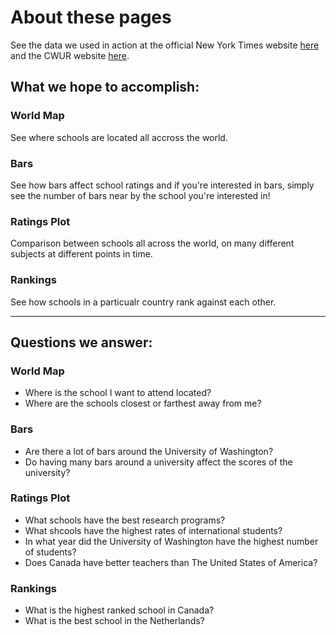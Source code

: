 # About these pages

See the data we used in action at the official New York Times website [here](https://www.timeshighereducation.com/world-university-rankings) and the CWUR website [here](http://cwur.org/2016.php).

## What we hope to accomplish:


### World Map
  See where schools are located all accross the world. 


### Bars
  See how bars affect school ratings and if you're interested in bars, simply see the number of bars near by the school you're interested in!


### Ratings Plot
  Comparison between schools all across the world, on many different subjects at different points in time. 


### Rankings
  See how schools in a particualr country rank against each other. 


<hr/>


## Questions we answer:
### World Map
  * Where is the school I want to attend located? 
  * Where are the schools closest or farthest away from me?
  
  
  
### Bars
  * Are there a lot of bars around the University of Washington?
  * Do having many bars around a university affect the scores of the university?
  
  
### Ratings Plot
  * What schools have the best research programs? 
  * What shcools have the highest rates of international students?
  * In what year did the University of Washington have the highest number of students?
  * Does Canada have better teachers than The United States of America?
  

### Rankings 
  * What is the highest ranked school in Canada?
  * What is the best school in the Netherlands?
  

  